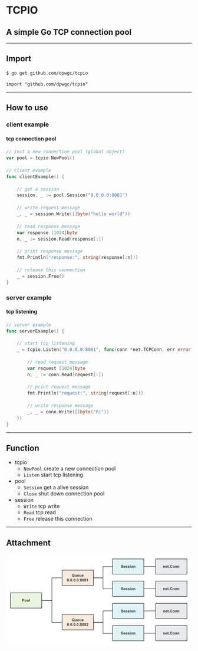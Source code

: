 # TCPIO

## A simple Go TCP connection pool

***

## Import

```
$ go get github.com/dpwgc/tcpio
```

```
import "github.com/dpwgc/tcpio"
```

***

## How to use

### client example

#### tcp connection pool

```go
// init a new connection pool (global object)
var pool = tcpio.NewPool()

// client example
func clientExample() {

	// get a session
	session, _ := pool.Session("0.0.0.0:8081")

	// write request message
	_, _ = session.Write([]byte("hello world"))

	// read response message
	var response [1024]byte
	n, _ := session.Read(response[:])

	// print response message
	fmt.Println("response:", string(response[:n]))

	// release this connection
	_ = session.Free()
}
```

### server example

#### tcp listening

```go
// server example
func serverExample() {

	// start tcp listening
	_ = tcpio.Listen("0.0.0.0:8081", func(conn *net.TCPConn, err error) {

		// read request message
		var request [1024]byte
		n, _ := conn.Read(request[:])

		// print request message
		fmt.Println("request:", string(request[:n]))

		// write response message
		_, _ = conn.Write([]byte("hi"))
	})
}
```

***

## Function
* tcpio
  * `NewPool` create a new connection pool
  * `Listen` start tcp listening
* pool
  * `Session` get a alive session
  * `Close` shut down connection pool
* session
  * `Write` tcp write
  * `Read` tcp read
  * `Free` release this connection

***

## Attachment

![pool.png](pool.png)